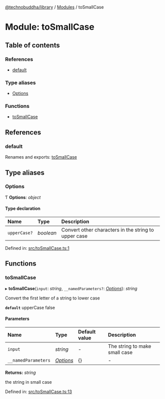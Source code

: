 [@technobuddha/library](../../README.md) / [Modules](../Modules.md) / toSmallCase

# Module: toSmallCase

## Table of contents

### References

- [default](tosmallcase.md#default)

### Type aliases

- [Options](tosmallcase.md#options)

### Functions

- [toSmallCase](tosmallcase.md#tosmallcase)

## References

### default

Renames and exports: [toSmallCase](tosmallcase.md#tosmallcase)

## Type aliases

### Options

Ƭ **Options**: *object*

#### Type declaration

| Name | Type | Description |
| :------ | :------ | :------ |
| `upperCase?` | *boolean* | Convert other characters in the string to upper case |

Defined in: [src/toSmallCase.ts:1](https://github.com/technobuddha/hill.software/blob/693f679/packages/library/src/toSmallCase.ts#L1)

## Functions

### toSmallCase

▸ **toSmallCase**(`input`: *string*, `__namedParameters?`: [*Options*](tosmallcase.md#options)): *string*

Convert the first letter of a string to lower case

**`default`** upperCase false

#### Parameters

| Name | Type | Default value | Description |
| :------ | :------ | :------ | :------ |
| `input` | *string* | - | The string to make small case |
| `__namedParameters` | [*Options*](tosmallcase.md#options) | {} | - |

**Returns:** *string*

the string in small case

Defined in: [src/toSmallCase.ts:13](https://github.com/technobuddha/hill.software/blob/693f679/packages/library/src/toSmallCase.ts#L13)
